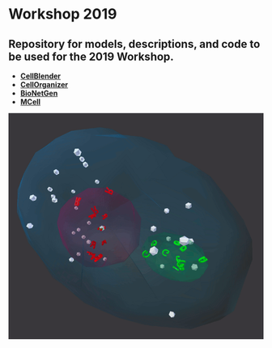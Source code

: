 # Workshop 2019
## Repository for models, descriptions, and code to be used for the 2019 Workshop.

* **[CellBlender](cellblender)**
* **[CellOrganizer](cellorganizer)**
* **[BioNetGen](bionetgen)**
* **[MCell](mcell)**

![Cell1 in CellBlender/MCell](cellblender/Cell1_Test1.gif?raw=true "Cell1 in CellBlender/MCell")


